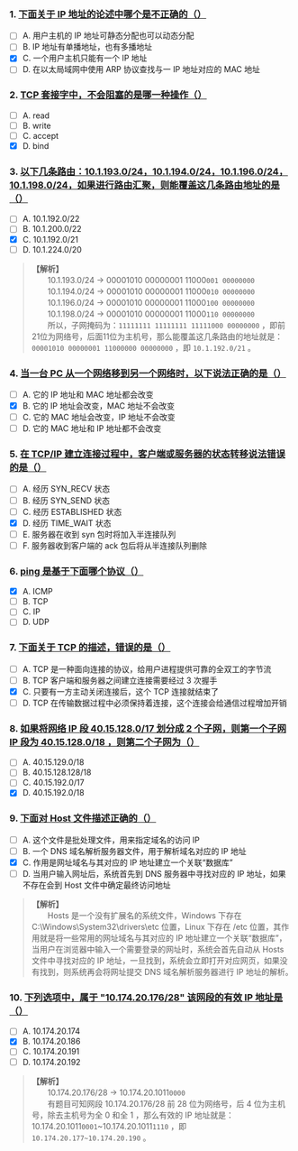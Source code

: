 ### 1. [下面关于 IP 地址的论述中哪个是不正确的（）](https://www.nowcoder.com/questionTerminal/6fbeb07ef5cf4f22b476cc692dccded1)
- [ ] A. 用户主机的 IP 地址可静态分配也可以动态分配
- [ ] B. IP 地址有单播地址，也有多播地址
- [x] C. 一个用户主机只能有一个 IP 地址
- [ ] D. 在以太局域网中使用 ARP 协议查找与一 IP 地址对应的 MAC 地址

### 2. [TCP 套接字中，不会阻塞的是哪一种操作（）](https://www.nowcoder.com/questionTerminal/77535d53ba4c409d8f5cb590d4683ac6)
- [ ] A. read
- [ ] B. write
- [ ] C. accept
- [x] D. bind

### 3. [以下几条路由：10.1.193.0/24，10.1.194.0/24，10.1.196.0/24，10.1.198.0/24，如果进行路由汇聚，则能覆盖这几条路由地址的是（）](https://www.nowcoder.com/questionTerminal/74c743bd93d549b19a137d52a8f0929e)
- [ ] A. 10.1.192.0/22
- [ ] B. 10.1.200.0/22
- [x] C. 10.1.192.0/21
- [ ] D. 10.1.224.0/20

> **【解析】**<br>
> 　　10.1.193.0/24 -> 00001010 00000001 11000`001 00000000`<br>
> 　　10.1.194.0/24 -> 00001010 00000001 11000`010 00000000`<br>
> 　　10.1.196.0/24 -> 00001010 00000001 11000`100 00000000`<br>
> 　　10.1.198.0/24 -> 00001010 00000001 11000`110 00000000`<br>
> 　　所以，子网掩码为：`11111111 11111111 11111000 00000000` ，即前21位为网络号，后面11位为主机号，那么能覆盖这几条路由的地址就是：`00001010 00000001 11000000 00000000` ，即 `10.1.192.0/21` 。<br>

### 4. [当一台 PC 从一个网络移到另一个网络时，以下说法正确的是（）](https://www.nowcoder.com/questionTerminal/7a3a395c02aa4eb98b6cdd9347a4810d)
- [ ] A. 它的 IP 地址和 MAC 地址都会改变
- [x] B. 它的 IP 地址会改变，MAC 地址不会改变
- [ ] C. 它的 MAC 地址会改变，IP 地址不会改变
- [ ] D. 它的 MAC 地址和 IP 地址都不会改变

### 5. [在 TCP/IP 建立连接过程中，客户端或服务器的状态转移说法错误的是（）](https://www.nowcoder.com/questionTerminal/d610c497d6d5495aad340b6c2652ed82)
- [ ] A. 经历 SYN_RECV 状态
- [ ] B. 经历 SYN_SEND 状态
- [ ] C. 经历 ESTABLISHED 状态
- [x] D. 经历 TIME_WAIT 状态
- [ ] E. 服务器在收到 syn 包时将加入半连接队列
- [ ] F. 服务器收到客户端的 ack 包后将从半连接队列删除

### 6. [ping 是基于下面哪个协议（）](https://www.nowcoder.com/questionTerminal/d61db7281c7b45d3b3a356e0ff3f2a7e)
- [x] A. ICMP
- [ ] B. TCP
- [ ] C. IP
- [ ] D. UDP

### 7. [下面关于 TCP 的描述，错误的是（）](https://www.nowcoder.com/questionTerminal/7298c70ae0a241feb345f4bb04092344)
- [ ] A. TCP 是一种面向连接的协议，给用户进程提供可靠的全双工的字节流
- [ ] B. TCP 客户端和服务器之间建立连接需要经过 3 次握手
- [x] C. 只要有一方主动关闭连接后，这个 TCP 连接就结束了
- [ ] D. TCP 在传输数据过程中必须保持着连接，这个连接会给通信过程增加开销

### 8. [如果将网络 IP 段 40.15.128.0/17 划分成 2 个子网，则第一个子网 IP 段为 40.15.128.0/18 ，则第二个子网为（）](https://www.nowcoder.com/questionTerminal/2f2f014967bf4cbd964245ec6d563e28)
- [ ] A. 40.15.129.0/18
- [ ] B. 40.15.128.128/18
- [ ] C. 40.15.192.0/17
- [x] D. 40.15.192.0/18

### 9. [下面对 Host 文件描述正确的（）](https://www.nowcoder.com/questionTerminal/962020c8c0a344b0aa8443ca31ecb7bc)
- [ ] A. 这个文件是批处理文件，用来指定域名的访问 IP
- [ ] B. 一个 DNS 域名解析服务器文件，用于解析域名对应的 IP 地址
- [x] C. 作用是网址域名与其对应的 IP 地址建立一个关联“数据库”
- [ ] D. 当用户输入网址后，系统首先到 DNS 服务器中寻找对应的 IP 地址，如果不存在会到 Host 文件中确定最终访问地址

> **【解析】**<br>
> 　　Hosts 是一个没有扩展名的系统文件，Windows 下存在 C:\Windows\System32\drivers\etc 位置，Linux 下存在 /etc 位置，其作用就是将一些常用的网址域名与其对应的 IP 地址建立一个关联“数据库”，当用户在浏览器中输入一个需要登录的网址时，系统会首先自动从 Hosts 文件中寻找对应的 IP 地址，一旦找到，系统会立即打开对应网页，如果没有找到，则系统再会将网址提交 DNS 域名解析服务器进行 IP 地址的解析。<br>

### 10. [下列选项中，属于 "10.174.20.176/28" 该网段的有效 IP 地址是（）](https://www.nowcoder.com/questionTerminal/9677dcf28f474477b30300e02bb97c2f)
- [ ] A. 10.174.20.174
- [x] B. 10.174.20.186
- [ ] C. 10.174.20.191
- [ ] D. 10.174.20.192

> **【解析】**<br>
> 　　10.174.20.176/28 -> 10.174.20.‭1011`0000‬`<br>
> 　　有题目可知网段 10.174.20.176/28 前 28 位为网络号，后 4 位为主机号，除去主机号为全 0 和全 1 ，那么有效的 IP 地址就是：10.174.20.‭1011`0001‬`~10.174.20.‭1011`1110‬` ，即 `10.174.20.177~10.174.20.‭190` 。<br>
